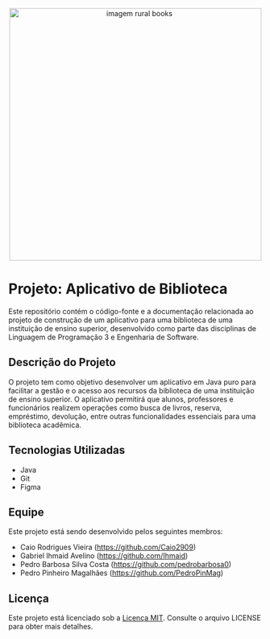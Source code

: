<p align="center">
  <img title="imagem rural books" alt="imagem rural books" width=500 margin=auto src="https://github.com/Trabalho-de-LP3-EngSoft/RuralBooks/assets/130375664/3de32341-1ad4-4b72-af73-0c7d25d9bc00">
</p> 

# Projeto: Aplicativo de Biblioteca

Este repositório contém o código-fonte e a documentação relacionada ao projeto de construção de um aplicativo para uma biblioteca de uma instituição de ensino superior, desenvolvido como parte das disciplinas de Linguagem de Programação 3 e Engenharia de Software.

## Descrição do Projeto

O projeto tem como objetivo desenvolver um aplicativo em Java puro para facilitar a gestão e o acesso aos recursos da biblioteca de uma instituição de ensino superior. O aplicativo permitirá que alunos, professores e funcionários realizem operações como busca de livros, reserva, empréstimo, devolução, entre outras funcionalidades essenciais para uma biblioteca acadêmica.

## Tecnologias Utilizadas

- Java
- Git
- Figma

## Equipe

Este projeto está sendo desenvolvido pelos seguintes membros:

- Caio Rodrigues Vieira (https://github.com/Caio2909)
- Gabriel Ihmaid Avelino (https://github.com/Ihmaid)
- Pedro Barbosa Silva Costa (https://github.com/pedrobarbosa0)
- Pedro Pinheiro Magalhães (https://github.com/PedroPinMag)

## Licença

Este projeto está licenciado sob a [Licença MIT](LICENSE). Consulte o arquivo LICENSE para obter mais detalhes.

